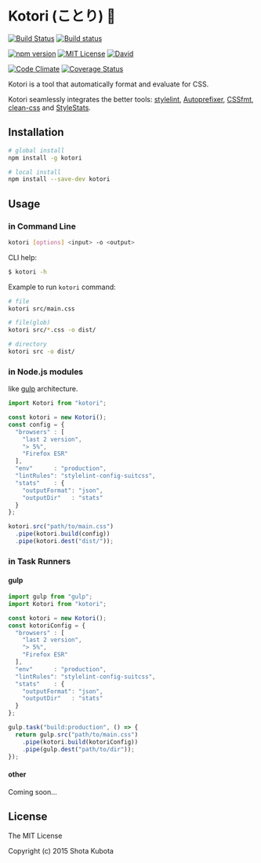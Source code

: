 # Kotori (ことり) :baby_chick:

[![Build Status](http://img.shields.io/travis/kubosho/kotori.svg)](https://travis-ci.org/kubosho/kotori)
[![Build status](https://ci.appveyor.com/api/projects/status/0aionhon292p0y4q/branch/master?svg=true)](https://ci.appveyor.com/project/kubosho/kotori/branch/master)

[![npm version](https://img.shields.io/npm/v/kotori.svg)](https://www.npmjs.com/package/kotori)
[![MIT License](http://img.shields.io/badge/license-MIT-green.svg)](https://github.com/kubosho/kotori/blob/master/LICENSE)
[![David](https://david-dm.org/kubosho/kotori.svg)](https://david-dm.org/kubosho/kotori)

[![Code Climate](https://codeclimate.com/github/kubosho/kotori/badges/gpa.svg)](https://codeclimate.com/github/kubosho/kotori)
[![Coverage Status](https://coveralls.io/repos/kubosho/kotori/badge.svg?branch=master&service=github)](https://coveralls.io/github/kubosho/kotori?branch=master)

Kotori is a tool that automatically format and evaluate for CSS.

Kotori seamlessly integrates the better tools: [stylelint](https://github.com/stylelint/stylelint), [Autoprefixer](https://github.com/postcss/autoprefixer), [CSSfmt](https://github.com/morishitter/cssfmt), [clean-css](https://github.com/jakubpawlowicz/clean-css) and [StyleStats](https://github.com/t32k/stylestats).

## Installation

```bash
# global install
npm install -g kotori

# local install
npm install --save-dev kotori
```

## Usage

### in Command Line

```bash
kotori [options] <input> -o <output>
```

CLI help:

```bash
$ kotori -h
```

Example to run `kotori` command:

```bash
# file
kotori src/main.css

# file(glob)
kotori src/*.css -o dist/

# directory
kotori src -o dist/
```

### in Node.js modules

like [gulp](https://github.com/gulpjs/gulp) architecture.

```javascript
import Kotori from "kotori";

const kotori = new Kotori();
const config = {
  "browsers" : [
    "last 2 version",
    "> 5%",
    "Firefox ESR"
  ],
  "env"      : "production",
  "lintRules": "stylelint-config-suitcss",
  "stats"    : {
    "outputFormat": "json",
    "outputDir"   : "stats"
  }
};

kotori.src("path/to/main.css")
  .pipe(kotori.build(config))
  .pipe(kotori.dest("dist/"));
```

### in Task Runners

#### gulp

```javascript
import gulp from "gulp";
import Kotori from "kotori";

const kotori = new Kotori();
const kotoriConfig = {
  "browsers" : [
    "last 2 version",
    "> 5%",
    "Firefox ESR"
  ],
  "env"      : "production",
  "lintRules": "stylelint-config-suitcss",
  "stats"    : {
    "outputFormat": "json",
    "outputDir"   : "stats"
  }
};

gulp.task("build:production", () => {
  return gulp.src("path/to/main.css")
    .pipe(kotori.build(kotoriConfig))
    .pipe(gulp.dest("path/to/dir"));
});
```

#### other

Coming soon...

## License

The MIT License

Copyright (c) 2015 Shota Kubota
